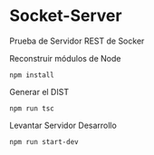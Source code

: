 # Socket-Server
Prueba de Servidor REST de Socker

Reconstruir módulos de Node
```
npm install
```

Generar el DIST
```
npm run tsc
```

Levantar Servidor Desarrollo
```
npm run start-dev
```